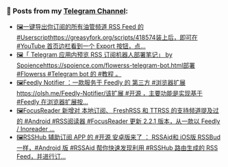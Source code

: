 ### 📰 Posts from my [Telegram Channel](https://t.me/s/aboutrss):
<!-- BLOG-POST-LIST:START -->
- [🖼一键导出你订阅的所有油管频道 RSS Feed 的 #Userscripthttps://greasyfork.org/scripts/418574装上后，即可在 #YouTube 首页边栏看到一个 Export 按钮，点...](https://t.me/aboutrss/915)
- [🖼「 Telegram 应用内预览 RSS 订阅机器人部署笔记」 by Spoiencehttps://spoience.com/flowerss-telegram-bot.html部署 #Flowerss #Telegram bot 的 #教程 。](https://t.me/aboutrss/914)
- [🖼Feedly Notifier ：一款服务于 Feedly 的 第三方 #浏览器扩展https://olsh.me/Feedly-Notifier/该扩展 #开源 ，主要功能是实现基于 #Feedly 在浏览器扩展按...](https://t.me/aboutrss/913)
- [🖼FocusReader 新增对 本地订阅、 FreshRSS 和 TTRSS 的支持频道提及过的 #Android #RSS阅读器 #FocusReader 更新 2.2.1 版本，从一款以 Feedly / Inoreader ...](https://t.me/aboutrss/912)
- [🖼RSSHub 辅助订阅 APP 的 #开源 安卓版来了 ： RSSAid和 iOS版 RSSBud 一样，#Android 版 #RSSAid 帮你快速发现利用 #RSSHub 路由生成的 RSS Feed，并进行订...](https://t.me/aboutrss/911)
<!-- BLOG-POST-LIST:END -->

<!--
**AboutRSS/AboutRSS** is a ✨ _special_ ✨ repository because its `README.md` (this file) appears on your GitHub profile.

Here are some ideas to get you started:

- 🔭 I’m currently working on ...
- 🌱 I’m currently learning ...
- 👯 I’m looking to collaborate on ...
- 🤔 I’m looking for help with ...
- 💬 Ask me about ...
- 📫 How to reach me: ...
- 😄 Pronouns: ...
- ⚡ Fun fact: ...
-->
